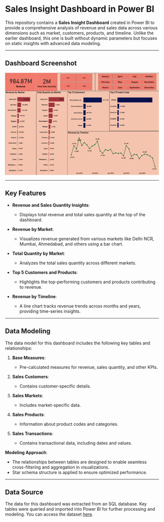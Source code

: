 # Sales Insight Dashboard in Power BI

This repository contains a **Sales Insight Dashboard** created in Power BI to provide a comprehensive analysis of revenue and sales data across various dimensions such as market, customers, products, and timeline. Unlike the earlier dashboard, this one is built without dynamic parameters but focuses on static insights with advanced data modeling.

---


## Dashboard Screenshot

![Sales Insight Dashboard](https://github.com/Samikhya-Sahoo/Power-BI-Sales-Dashboard/raw/main/POWER%20BI%20DASHBOARD%20ON%20SALES.png)



---

## Key Features

- **Revenue and Sales Quantity Insights**:
  - Displays total revenue and total sales quantity at the top of the dashboard.

- **Revenue by Market**:
  - Visualizes revenue generated from various markets like Delhi NCR, Mumbai, Ahmedabad, and others using a bar chart.

- **Total Quantity by Market**:
  - Analyzes the total sales quantity across different markets.

- **Top 5 Customers and Products**:
  - Highlights the top-performing customers and products contributing to revenue.

- **Revenue by Timeline**:
  - A line chart tracks revenue trends across months and years, providing time-series insights.
 
---
## Data Modeling

The data model for this dashboard includes the following key tables and relationships:
1. **Base Measures**:
   - Pre-calculated measures for revenue, sales quantity, and other KPIs.

2. **Sales Customers**:
   - Contains customer-specific details.

3. **Sales Markets**:
   - Includes market-specific data.

4. **Sales Products**:
   - Information about product codes and categories.

5. **Sales Transactions**:
   - Contains transactional data, including dates and values.

**Modeling Approach**:
- The relationships between tables are designed to enable seamless cross-filtering and aggregation in visualizations.
- Star schema structure is applied to ensure optimized performance.

---

## Data Source

The data for this dashboard was extracted from an SQL database. Key tables were queried and imported into Power BI for further processing and modeling.
You can access the dataset [here](https://github.com/Samikhya-Sahoo/Power-BI-Sales-Dashboard/blob/main/db_dump%20Dataset.sql).


